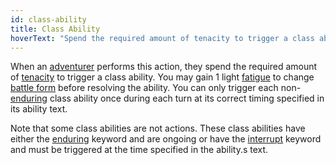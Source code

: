 ```yaml
---
id: class-ability
title: Class Ability
hoverText: "Spend the required amount of tenacity to trigger a class ability. You may gain 1 light fatigue to change battle form before resolving the ability."
---
```


When an [adventurer](/docs/all/glossary/adventurer) performs this action, they spend the required amount of [tenacity](/docs/all/glossary/tenacity) to trigger a class ability. You may gain 1 light [fatigue](/docs/all/glossary/fatigue) to change [battle form](/docs/category/battle-forms/) before resolving the ability. You can only trigger each non-[enduring](/docs/all/glossary/enduring) class ability once during each turn at its correct timing specified in its ability text.

Note that some class abilities are not actions. These class abilities have either the [enduring](/docs/all/glossary/enduring) keyword and are ongoing or have the [interrupt](/docs/all/glossary/interrupt) keyword and must be triggered at the time specified in the ability.s text.